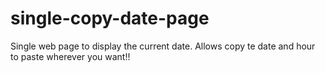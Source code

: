 # single-copy-date-page
Single web page to display the current date. Allows copy te date and hour to paste wherever you want!!
